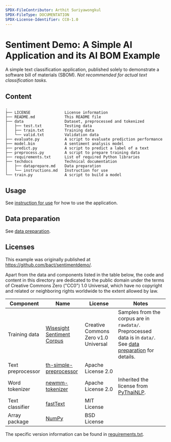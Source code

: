 ```yaml
---
SPDX-FileContributor: Arthit Suriyawongkul
SPDX-FileType: DOCUMENTATION
SPDX-License-Identifier: CC0-1.0
---
```


# Sentiment Demo: A Simple AI Application and its AI BOM Example

A simple text classification application, published solely to demonstrate
a software bill of materials (SBOM).
*Not recommended for actual text classification tasks.*

## Content

```text
.
├── LICENSE               License information
├── README.md             This README file
├── data                  Dataset, preprocessed and tokenized
│   ├── test.txt          Testing data
│   ├── train.txt         Training data
│   └── valid.txt         Validation data
├── evaluate.py           A script to evaluate prediction performance
├── model.bin             A sentiment analysis model
├── predict.py            A script to predict a label of a text
├── preprocess.py         A script to prepare training data
├── requirements.txt      List of required Python libraries
├── techdocs              Technical documentation
│   ├── dataprepare.md    Data preparation
│   └── instructions.md   Instruction for use
└── train.py              A script to build a model
```

## Usage

See [instruction for use](./techdocs/instructions.md) for how to use the
application.

## Data preparation

See [data preparation](./techdocs/dataprepare.md).

## Licenses

This example was originally published at
<https://github.com/bact/sentimentdemo/>.

Apart from the data and components listed in the table below, the code and
content in this directory are dedicated to the public domain under the terms
of Creative Commons Zero ("CC0") 1.0 Universal, which have no copyright and
related or neighboring rights worldwide to the extent allowed by law.

| Component | Name | License | Notes |
| --------- | ---- | ------- | ----- |
| Training data | [Wisesight Sentiment Corpus](https://github.com/PyThaiNLP/wisesight-sentiment) | Creative Commons Zero v1.0 Universal | Samples from the corpus are in `rawdata/`. Preprocessed data is in `data/`. See [data preparation](./techdocs/dataprepare.md) for details. |
| Text preprocessor | [th-simple-preprocessor](https://pypi.org/project/th-simple-preprocessor/) |  Apache License 2.0 | |
| Word tokenizer | [newmm-tokenizer](https://pypi.org/project/newmm-tokenizer/) | Apache License 2.0 | Inherited the license from [PyThaiNLP](https://pypi.org/project/pythainlp/). |
| Text classifier | [fastText](https://pypi.org/project/fasttext/) | MIT License | |
| Array package | [NumPy](https://pypi.org/project/numpy/) | BSD License | |

The specific version information can be found in
[requirements.txt](./requirements.txt).
